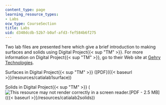 ```yaml
---
content_type: page
learning_resource_types:
- Labs
ocw_type: CourseSection
title: Labs
uid: d340dcdb-52b7-b0af-afd3-fef584b6f275
---
```


Two lab files are presented here which give a brief introduction to making surfaces and solids using Digital Project{{< sup "TM" >}}. For more information on Digital Project{{< sup "TM" >}}, go to their Web site at [Gehry Technologies](http://www.gehrytechnologies.com/).

Surfaces in Digital Project{{< sup "TM" >}} ([PDF]({{< baseurl >}}/resources/catialab1surface))

Solids in Digital Project{{< sup "TM" >}} (![This resource may not render correctly in a screen reader.](/images/inacessible.gif)[PDF - 2.5 MB]({{< baseurl >}}/resources/catialab2solids))